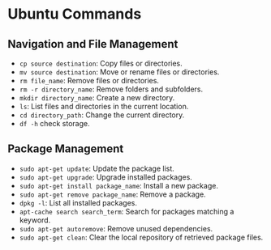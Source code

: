 # Ubuntu Commands

## Navigation and File Management

- `cp source destination`: Copy files or directories.
- `mv source destination`: Move or rename files or directories.
- `rm file_name`: Remove files or directories.
- `rm -r directory_name`: Remove folders and subfolders.
- `mkdir directory_name`: Create a new directory.
- `ls`: List files and directories in the current location.
- `cd directory_path`: Change the current directory.
- `df -h` check storage.

## Package Management

- `sudo apt-get update`: Update the package list.
- `sudo apt-get upgrade`: Upgrade installed packages.
- `sudo apt-get install package_name`: Install a new package.
- `sudo apt-get remove package_name`: Remove a package.
- `dpkg -l`: List all installed packages.
- `apt-cache search search_term`: Search for packages matching a keyword.
- `sudo apt-get autoremove`: Remove unused dependencies.
- `sudo apt-get clean`: Clear the local repository of retrieved package files.
